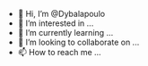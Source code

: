 - 👋 Hi, I’m @Dybalapoulo
- 👀 I’m interested in ...
- 🌱 I’m currently learning ...
- 💞️ I’m looking to collaborate on ...
- 📫 How to reach me ...

<!---
Dybalapoulo/Dybalapoulo is a ✨ special ✨ repository because its `README.md` (this file) appears on your GitHub profile.
You can click the Preview link to take a look at your changes.
--->
